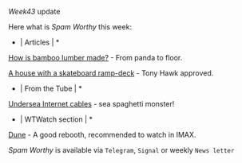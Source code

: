 *Week43* update

Here what is _Spam Worthy_ this week:

* \| Articles \| *

[How is bamboo lumber made\?](https://www.bambooimport.com/en/how-is-bamboo-lumber-made) \- From panda to floor\.

[A house with a skateboard ramp\-deck](https://mymodernmet.com/skateboard-ramp-house/) \- Tony Hawk approved\.

* \| From the Tube \| *

[Undersea Internet cables](https://www.youtube.com/watch?v=PIQhA2h1ERY&ab_channel=Techquickie) \- sea spaghetti monster\!

* \| WTWatch section \| *

[Dune](https://www.youtube.com/watch?v=n9xhJrPXop4&ab_channel=WarnerBros.Pictures) \- A good rebooth\, recommended to watch in IMAX\.

_Spam Worthy_ is available via `Telegram`, `Signal` or weekly `News letter`
